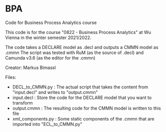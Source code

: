 # BPA
Code for Business Process Analytics course

This code is for the course "0822 - Business Process Analytics" at Wu Vienna in the winter semester 2021/2022.

The code takes a DECLARE model as .decl and outputs a CMMN model as .cmmn
The script was tested with RuM (as the source of .decl) and Camunda v3.6 (as the editor for the .cmmn)

Creator: Markus Bimassl


Files:
- DECL_to_CMMN.py : The actual script that takes the content from "input.decl" and writes to "output.cmmn"
- input.decl      : Store the code for the DECLARE model that you want to transform
- output.cmmn     : The resulting code for the CMMN model is written to this file
- xml_components.py : Some static components of the .cmmn that are imported into "ECL_to_CMMN.py"
